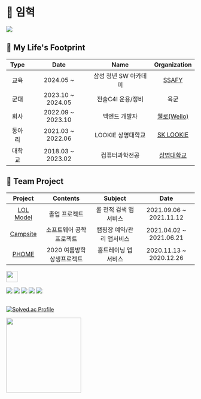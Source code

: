 # 🦦 임혁

<a href="https://hits.seeyoufarm.com"><img src="https://hits.seeyoufarm.com/api/count/incr/badge.svg?url=https%3A%2F%2Fgithub.com%2Fasimuleo&count_bg=%235B803F&title_bg=%23555555&icon=hurriyetemlak.svg&icon_color=%23E7E7E7&title=%EC%A1%B0%ED%9A%8C%EC%88%98&edge_flat=false"/></a>

## :paw_prints: My Life's Footprint

| Type |       Date        |      Name       |      Organization       |
|:----:|:-----------------:|:---------------:|:-----------------------:|
|  교육  | 2024.05 ~         | 삼성 청년 SW 아카데미   |        [SSAFY](https://www.ssafy.com/)        |
|  군대  | 2023.10 ~ 2024.05 | 전술C4I 운용/정비   |        육군      |
|  회사  | 2022.09 ~ 2023.10 |    백엔드 개발자    |          [웰로(Wello)](https://www.welfarehello.com/)          |
| 동아리  | 2021.03 ~ 2022.06 |    LOOKIE 상명대학교    |          [SK LOOKIE](https://www.sklookie.com/)          |
| 대학교  |     2018.03 ~ 2023.02    |   컴퓨터과학전공    |          [상명대학교](https://www.smu.ac.kr/)          |


## 🐳 Team Project

|                             Project                             |       Contents       |        Subject        |          Date           |
|:---------------------------------------------------------------:|:--------------------:|:---------------------:| :---------------------: |
|    [LOL Model](https://github.com/AMIVAYUN/CapstoneDesign)     |     졸업 프로젝트     |     롤 전적 검색 앱서비스     | 2021.09.06 ~ 2021.11.12 |
|    [Campsite](https://github.com/201810988/SE_Project_8)     |     소프트웨어 공학 프로젝트      |     캠핑장 예약/관리 앱서비스     | 2021.04.02 ~ 2021.06.21 |
|     [PHOME](https://github.com/asimuleo/android_Pieooreum)     |   2020 여름방학 상생프로젝트   |      홈트레이닝 앱서비스       |   2020.11.13 ~ 2020.12.26   |

<a href="https://hayashi.muleo.site/"><img src="https://hayashi.muleo.site/logo.svg" height="30"/></a>

<div>
    <img src="https://img.shields.io/badge/Java-ED8B00?style=delete&logo=openjdk&logoColor=white"/>
    <img src="https://img.shields.io/badge/Kotlin-0095D5?&style=flat&logo=kotlin&logoColor=white"/>
    <img src="https://img.shields.io/badge/Spring-6DB33F?style=flat&logo=spring&logoColor=white"/>
    <img src="https://img.shields.io/badge/React-20232A?style=flat&logo=react&logoColor=61DAFB"/>
    <img src="https://img.shields.io/badge/Android-3DDC84?style=flat&logo=android&logoColor=white"/>
</div>
&nbsp;

[![Solved.ac Profile](http://mazassumnida.wtf/api/generate_badge?boj=muleo)](https://solved.ac/muleo) 

<img height="200" src="https://github-readme-stats.vercel.app/api/top-langs/?username=asimuleo&theme=dark&layout=compact"/>


